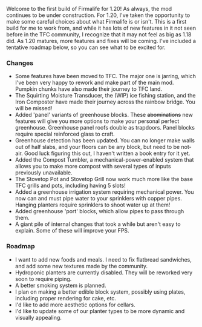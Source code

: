 Welcome to the first build of Firmalife for 1.20! As always, the mod continues to be under construction. For 1.20, I've taken the opportunity to make some careful choices about what Firmalife is or isn't. This is a first build for me to work from, and while it has lots of new features in it not seen before in the TFC community, I recognize that it may not feel as big as 1.18 did. As 1.20 matures, more features and fixes will be coming. I've included a tentative roadmap below, so you can see what to be excited for.

### Changes

- Some features have been moved to TFC. The major one is jarring, which I've been very happy to rework and make part of the main mod. Pumpkin chunks have also made their journey to TFC land.
- The Squirting Moisture Transducer, the (WIP) ice fishing station, and the Iron Composter have made their journey across the rainbow bridge. You will be missed!
- Added 'panel' variants of greenhouse blocks. These ~~abominations~~ new features will give you more options to make your personal perfect greenhouse. Greenhouse panel roofs double as trapdoors. Panel blocks require special reinforced glass to craft.
- Greenhouse detection has been updated. You can no longer make walls out of half slabs, and your floors can be any block, but need to be not-air. Good luck figuring this out, I haven't written a book entry for it yet.
- Added the Compost Tumbler, a mechanical-power-enabled system that allows you to make more compost with several types of inputs previously unavailable.
- The Stovetop Pot and Stovetop Grill now work much more like the base TFC grills and pots, including having 5 slots!
- Added a greenhouse irrigation system requiring mechanical power. You now can and must pipe water to your sprinklers with copper pipes. Hanging planters require sprinklers to shoot water up at them!
- Added greenhouse 'port' blocks, which allow pipes to pass through them.
- A giant pile of internal changes that took a while but aren't easy to explain. Some of these will improve your FPS.

### Roadmap

- I want to add new foods and meals. I need to fix flatbread sandwiches, and add some new textures made by the community.
- Hydroponic planters are currently disabled. They will be reworked very soon to require piping.
- A better smoking system is planned.
- I plan on making a better edible block system, possibly using plates, including proper rendering for cake, etc.
- I'd like to add more aesthetic options for cellars.
- I'd like to update some of our planter types to be more dynamic and visually appealing.